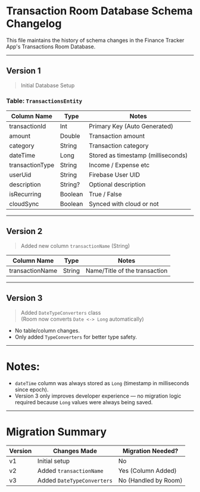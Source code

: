 
# Transaction Room Database Schema Changelog

This file maintains the history of schema changes in the Finance Tracker App's Transactions Room Database.

---

## Version 1
> Initial Database Setup

### Table: `TransactionsEntity`
| Column Name     | Type    | Notes              |
|-----------------|---------|-------------------|
| transactionId   | Int     | Primary Key (Auto Generated) |
| amount          | Double  | Transaction amount |
| category        | String  | Transaction category |
| dateTime        | Long    | Stored as timestamp (milliseconds) |
| transactionType | String  | Income / Expense etc |
| userUid         | String  | Firebase User UID |
| description     | String? | Optional description |
| isRecurring     | Boolean | True / False |
| cloudSync       | Boolean | Synced with cloud or not |

---

## Version 2
> Added new column `transactionName` (String)

| Column Name       | Type    | Notes               |
|------------------|---------|--------------------|
| transactionName   | String  | Name/Title of the transaction |

---

## Version 3
> Added `DateTypeConverters` class  
(Room now converts `Date <-> Long` automatically)

- No table/column changes.
- Only added `TypeConverters` for better type safety.

---

# Notes:
- `dateTime` column was always stored as `Long` (timestamp in milliseconds since epoch).
- Version 3 only improves developer experience — no migration logic required because `Long` values were always being saved.

---

# Migration Summary

| Version | Changes Made               | Migration Needed? |
|---------|----------------------------|------------------|
| v1      | Initial setup              | No               |
| v2      | Added `transactionName`    | Yes (Column Added)|
| v3      | Added `DateTypeConverters` | No (Handled by Room)|
